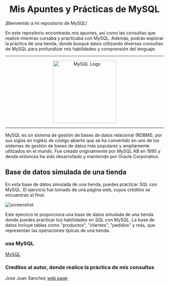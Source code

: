 <!-- Please update value in the {}  -->

<h1 align="center">Mis Apuntes y Prácticas de MySQL</h1>

¡Bienvenido a mi repositorio de MySQL!

En este repositorio encontrarás mis apuntes, así como las consultas que realicé mientras cursaba y practicaba con MySQL. Además, podrás explorar la práctica de una tienda, donde busqué datos utilizando diversas consultas de MySQL para profundizar mis habilidades y comprensión del lenguaje.

---- 

<div align="center">
  <img src="https://www.mysql.com/common/logos/logo-mysql-170x115.png" alt="MySQL Logo" width="200">
</div>

----

MySQL es un sistema de gestión de bases de datos relacional (RDBMS, por sus siglas en inglés) de código abierto que se ha convertido en uno de los sistemas de gestión de bases de datos más populares y ampliamente utilizados en el mundo. Fue creado originalmente por MySQL AB en 1995 y desde entonces ha sido desarrollado y mantenido por Oracle Corporation.


## Base de datos simulada de una tienda

En esta base de datos simulada de una tienda, puedes practicar SQL con MySQL. El ejercicio fue tomado de una página web, cuyos créditos se encuentran al final.

![screenshot](https://github.com/MarckWeb/MySQL-practice-with-data-from-store/blob/master/assets/Imagen1.png)

Este ejercicio te proporciona una base de datos simulada de una tienda donde puedes practicar tus habilidades en SQL con MySQL. La base de datos incluye tablas como "productos", "clientes", "pedidos" y más, que representan las operaciones típicas de una tienda.

### usa MySQL
[MySQL](https://www.mysql.com/)

### Creditos al autor, donde realice la práctica de mis consultas

Jose Juan Sanchez
[web page](https://josejuansanchez.org/bd/ejercicios-consultas-sql/index.html#ejercicios.-realizaci%C3%B3n-de-consultas-sql)
